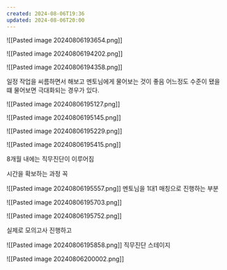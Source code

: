 ```yaml
---
created: 2024-08-06T19:36
updated: 2024-08-06T20:00
---
```

![[Pasted image 20240806193654.png]]

![[Pasted image 20240806194202.png]]

![[Pasted image 20240806194358.png]]

일정 작업을 씨름하면서 해보고 멘토님에게 물어보는 것이 좋음
어느정도 수준이 됐을 떄 물어보면 극대화되는 경우가 있다.

![[Pasted image 20240806195127.png]]

![[Pasted image 20240806195145.png]]

![[Pasted image 20240806195229.png]]

![[Pasted image 20240806195415.png]]

8개월 내에는 직무진단이 이루어짐

시간을 확보하는 과정 꼭

![[Pasted image 20240806195557.png]]
멘토님을 1대1 매칭으로 진행하는 부분

![[Pasted image 20240806195703.png]]

![[Pasted image 20240806195752.png]]

실제로 모의고사 진행하고

![[Pasted image 20240806195858.png]]
직무진단 스테이지

![[Pasted image 20240806200002.png]]



